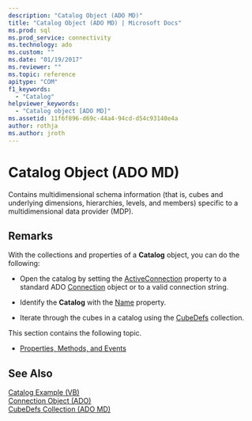 ```yaml
---
description: "Catalog Object (ADO MD)"
title: "Catalog Object (ADO MD) | Microsoft Docs"
ms.prod: sql
ms.prod_service: connectivity
ms.technology: ado
ms.custom: ""
ms.date: "01/19/2017"
ms.reviewer: ""
ms.topic: reference
apitype: "COM"
f1_keywords: 
  - "Catalog"
helpviewer_keywords: 
  - "Catalog object [ADO MD]"
ms.assetid: 11f6f896-d69c-44a4-94cd-d54c93140e4a
author: rothja
ms.author: jroth
---
```

# Catalog Object (ADO MD)
Contains multidimensional schema information (that is, cubes and underlying dimensions, hierarchies, levels, and members) specific to a multidimensional data provider (MDP).  
  
## Remarks  
 With the collections and properties of a **Catalog** object, you can do the following:  
  
-   Open the catalog by setting the [ActiveConnection](./activeconnection-property-ado-md.md) property to a standard ADO [Connection](../ado-api/connection-object-ado.md) object or to a valid connection string.  
  
-   Identify the **Catalog** with the [Name](./name-property-ado-md.md) property.  
  
-   Iterate through the cubes in a catalog using the [CubeDefs](./cubedefs-collection-ado-md.md) collection.  
  
 This section contains the following topic.  
  
-   [Properties, Methods, and Events](./catalog-object-properties-methods-and-events-ado-md.md)  
  
## See Also  
 [Catalog Example (VB)](./catalog-example-vb.md)   
 [Connection Object (ADO)](../ado-api/connection-object-ado.md)   
 [CubeDefs Collection (ADO MD)](./cubedefs-collection-ado-md.md)